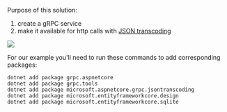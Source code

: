 Purpose of this solution:
1. create a gRPC service
2. make it available for http calls with <a href="https://learn.microsoft.com/en-us/aspnet/core/grpc/json-transcoding?view=aspnetcore-7.0">JSON transcoding</a>

<img src="https://github.com/aramzham/Learning_materials/assets/25085025/933f5172-b25e-4999-a403-fb4bf79a6f1a"/>

For our example you'll need to run these commands to add corresponding packages:
```shell
dotnet add package grpc.aspnetcore
dotnet add package grpc.tools
dotnet add package microsoft.aspnetcore.grpc.jsontranscoding
dotnet add package microsoft.entityframeworkcore.design
dotnet add package microsoft.entityframeworkcore.sqlite
```